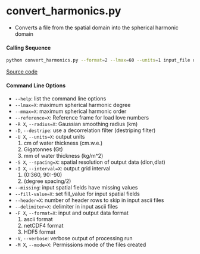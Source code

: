 convert_harmonics.py
====================

 - Converts a file from the spatial domain into the spherical harmonic domain

#### Calling Sequence
```bash
python convert_harmonics.py --format=2 --lmax=60 --units=1 input_file output_file
```
[Source code](https://github.com/tsutterley/read-GRACE-harmonics/blob/main/convert_harmonics.py)

#### Command Line Options
 - `--help`: list the command line options
 - `--lmax=X`: maximum spherical harmonic degree
 - `--mmax=X`: maximum spherical harmonic order
 - `--reference=X`: Reference frame for load love numbers
 - `-R X`, `--radius=X`: Gaussian smoothing radius (km)
 - `-D`, `--destripe`: use a decorrelation filter (destriping filter)
 - `-U X`, `--units=X`: output units
    1. cm of water thickness (cm.w.e.)
    2. Gigatonnes (Gt)
    3. mm of water thickness (kg/m^2)
 - `-S X`, `--spacing=X`: spatial resolution of output data (dlon,dlat)
 - `-I X`, `--interval=X`: output grid interval
    1. (0:360, 90:-90)
    2. (degree spacing/2)
 - `--missing`: input spatial fields have missing values
 - `--fill-value=X`: set fill_value for input spatial fields
 - `--header=X`: number of header rows to skip in input ascii files
 - `--delimiter=X`: delimiter in input ascii files
 - `-F X`, `--format=X`: input and output data format
    1. ascii format
    2. netCDF4 format
    3. HDF5 format
 - `-V`, `--verbose`: verbose output of processing run
 - `-M X`, `--mode=X`: Permissions mode of the files created
